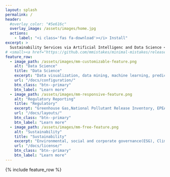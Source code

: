 ```yaml
---
layout: splash
permalink: /
header:
  #overlay_color: "#5e616c"
  overlay_image: /assets/images/home.jpg
  actions:
    - label: "<i class='fas fa-download'></i> Install"
excerpt: >
  Sustainability Services via Artificial Intelligenc and Data Science <br />
# <small><a href="https://github.com/mmistakes/minimal-mistakes/releases/tag/4.17.2">Latest release v4.17.2</a></small>
feature_row:
  - image_path: /assets/images/mm-customizable-feature.png
    alt: "Data Science"
    title: "Data Science"
    excerpt: "Data visualization, data mining, machine learning, predictive modeling"
    url: "/docs/configuration/"
    btn_class: "btn--primary"
    btn_label: "Learn more"
  - image_path: /assets/images/mm-responsive-feature.png
    alt: "Regulatory Reporting"
    title: "Regulatory"
    excerpt: "Greenhouse Gas,National Pollutant Release Inventory, EPEA approval "
    url: "/docs/layouts/"
    btn_class: "btn--primary"
    btn_label: "Learn more"
  - image_path: /assets/images/mm-free-feature.png
    alt: "Sustainability"
    title: "Sustainability"
    excerpt: "Environmental, social and corporate governance(ESG), Climate Lens"
    url: "/docs/license/"
    btn_class: "btn--primary"
    btn_label: "Learn more"      
---
```


{% include feature_row %}
